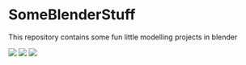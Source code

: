 # SomeBlenderStuff
This repository contains some fun little modelling projects in blender

![](./ToyCar/toyCar_01.png)
![](./CaveGenerator/cave_01.jpg)
![](./HexPlanet/earth_01.png)